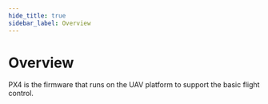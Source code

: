 ```yaml
---
hide_title: true
sidebar_label: Overview
---
```


# Overview

PX4 is the firmware that runs on the UAV platform to support the basic flight control.